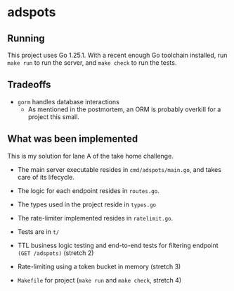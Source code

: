 # adspots


## Running

This project uses Go 1.25.1. With a recent enough Go toolchain installed, run
`make run` to run the server, and `make check` to run the tests.

## Tradeoffs

- `gorm` handles database interactions
  - As mentioned in the postmortem, an ORM is probably overkill for a project this small.

## What was been implemented

This is my solution for lane A of the take home challenge.

- The main server executable resides in `cmd/adspots/main.go`, and takes care of its lifecycle.
- The logic for each endpoint resides in `routes.go`.
- The types used in the project reside in `types.go`
- The rate-limiter implemented resides in `ratelimit.go`.
- Tests are in `t/`

- TTL business logic testing and end-to-end tests for filtering endpoint `(GET /adspots)`
  (stretch 2)
- Rate-limiting using a token bucket in memory (stretch 3)
- `Makefile` for project (`make run` and `make check`, stretch 4)
